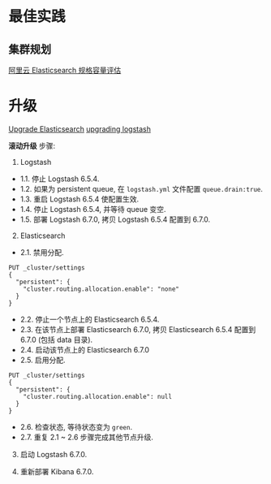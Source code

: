 
# 最佳实践

## 集群规划

[阿里云 Elasticsearch 规格容量评估](https://help.aliyun.com/document_detail/72660.html)

# 升级

[Upgrade Elasticsearch](https://www.elastic.co/guide/en/elasticsearch/reference/current/setup-upgrade.html)
[upgrading logstash](https://www.elastic.co/guide/en/logstash/current/upgrading-logstash.html)

__滚动升级__ 步骤:

1. Logstash
- 1.1. 停止 Logstash 6.5.4.
- 1.2. 如果为 persistent queue, 在 `logstash.yml` 文件配置 `queue.drain:true`.
- 1.3. 重启 Logstash 6.5.4 使配置生效.
- 1.4. 停止 Logstash 6.5.4, 并等待 queue 变空.
- 1.5. 部署 Logstash 6.7.0, 拷贝 Logstash 6.5.4 配置到 6.7.0.

2. Elasticsearch
- 2.1. 禁用分配.
```
PUT _cluster/settings
{
  "persistent": {
    "cluster.routing.allocation.enable": "none"
  }
}
```
- 2.2. 停止一个节点上的 Elasticsearch 6.5.4.
- 2.3. 在该节点上部署 Elasticsearch 6.7.0, 拷贝 Elasticsearch 6.5.4 配置到 6.7.0 (包括 data 目录).
- 2.4. 启动该节点上的 Elasticsearch 6.7.0
- 2.5. 启用分配.
```
PUT _cluster/settings
{
  "persistent": {
    "cluster.routing.allocation.enable": null
  }
}
```
- 2.6. 检查状态, 等待状态变为 `green`.
- 2.7. 重复 2.1 ~ 2.6 步骤完成其他节点升级.

3. 启动 Logstash 6.7.0.

4. 重新部署 Kibana 6.7.0.
